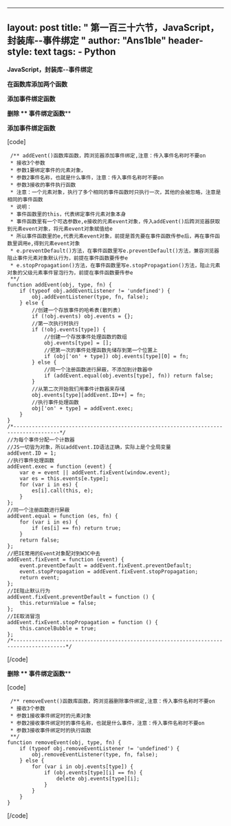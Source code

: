 
---
layout: post
title: " 第一百三十六节，JavaScript，封装库--事件绑定 "
author: "Ans1ble"
header-style: text
tags:
      - Python
---


**JavaScript，封装库--事件绑定**



**在函数库添加两个函数**

****添加事件绑定函数****

****删除 ** **事件绑定函数********



************添加事件绑定函数************

[code]

     /** addEvent()函数库函数，跨浏览器添加事件绑定,注意：传入事件名称时不要on
     * 接收3个参数
     * 参数1要绑定事件的元素对象，
     * 参数2事件名称，也就是什么事件，注意：传入事件名称时不要on
     * 参数3接收的事件执行函数
     * 注意：一个元素对象，执行了多个相同的事件函数时只执行一次，其他的会被忽略，注意是相同的事件函数
     * 说明：
     * 事件函数里的this，代表绑定事件元素对象本身
     * 事件函数里有一个可选参数e,e接收的元素event对象，传入addEvent()后跨浏览器获取到元素event对象，将元素event对象赋值给e
     * 所以事件函数里的e,代表元素event对象，前提是首先要在事件函数传参e后，再在事件函数里调用e,得到元素event对象
     * e.preventDefault()方法，在事件函数里写e.preventDefault()方法，兼容浏览器阻止事件元素对象默认行为，前提在事件函数要传参e
     * e.stopPropagation()方法，在事件函数里写e.stopPropagation()方法，阻止元素对象的父级元素事件冒泡行为，前提在事件函数要传参e
     **/
    function addEvent(obj, type, fn) {
        if (typeof obj.addEventListener != 'undefined') {
            obj.addEventListener(type, fn, false);
        } else {
            //创建一个存放事件的哈希表(散列表)
            if (!obj.events) obj.events = {};
            //第一次执行时执行
            if (!obj.events[type]) {
                //创建一个存放事件处理函数的数组
                obj.events[type] = [];
                //把第一次的事件处理函数先储存到第一个位置上
                if (obj['on' + type]) obj.events[type][0] = fn;
            } else {
                //同一个注册函数进行屏蔽，不添加到计数器中
                if (addEvent.equal(obj.events[type], fn)) return false;
            }
            //从第二次开始我们用事件计数器来存储
            obj.events[type][addEvent.ID++] = fn;
            //执行事件处理函数
            obj['on' + type] = addEvent.exec;
        }
    }
    /*-------------------------------------------------------------------------------------*/
    //为每个事件分配一个计数器
    //JS一切皆为对象，所以addEvent.ID语法正确，实际上是个全局变量
    addEvent.ID = 1;
    //执行事件处理函数
    addEvent.exec = function (event) {
        var e = event || addEvent.fixEvent(window.event);
        var es = this.events[e.type];
        for (var i in es) {
            es[i].call(this, e);
        }
    };
    //同一个注册函数进行屏蔽
    addEvent.equal = function (es, fn) {
        for (var i in es) {
            if (es[i] == fn) return true;
        }
        return false;
    };
    //把IE常用的Event对象配对到W3C中去
    addEvent.fixEvent = function (event) {
        event.preventDefault = addEvent.fixEvent.preventDefault;
        event.stopPropagation = addEvent.fixEvent.stopPropagation;
        return event;
    };
    //IE阻止默认行为
    addEvent.fixEvent.preventDefault = function () {
        this.returnValue = false;
    };
    //IE取消冒泡
    addEvent.fixEvent.stopPropagation = function () {
        this.cancelBubble = true;
    };
    /*---------------------------------------------------------------------------------------*/
[/code]



****删除 ** **事件绑定函数********

[code]

     /** removeEvent()函数库函数，跨浏览器删除事件绑定,注意：传入事件名称时不要on
     * 接收3个参数
     * 参数1接收事件绑定时的元素对象
     * 参数2接收事件绑定时的事件名称，也就是什么事件，注意：传入事件名称时不要on
     * 参数3接收事件绑定时的执行函数
     **/
    function removeEvent(obj, type, fn) {
        if (typeof obj.removeEventListener != 'undefined') {
            obj.removeEventListener(type, fn, false);
        } else {
            for (var i in obj.events[type]) {
                if (obj.events[type][i] == fn) {
                    delete obj.events[type][i];
                }
            }
        }
    }
[/code]



